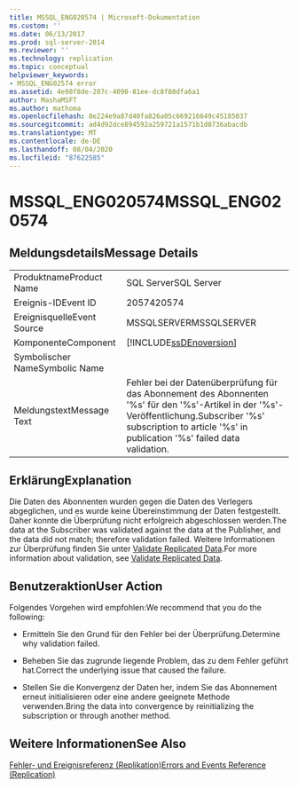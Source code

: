 ```yaml
---
title: MSSQL_ENG020574 | Microsoft-Dokumentation
ms.custom: ''
ms.date: 06/13/2017
ms.prod: sql-server-2014
ms.reviewer: ''
ms.technology: replication
ms.topic: conceptual
helpviewer_keywords:
- MSSQL_ENG02574 error
ms.assetid: 4e98f8de-287c-4090-81ee-dc8f80dfa6a1
author: MashaMSFT
ms.author: mathoma
ms.openlocfilehash: 8e224e9a87d40fa826a05c669216649c45185037
ms.sourcegitcommit: ad4d92dce894592a259721a1571b1d8736abacdb
ms.translationtype: MT
ms.contentlocale: de-DE
ms.lasthandoff: 08/04/2020
ms.locfileid: "87622585"
---
```

# <a name="mssql_eng020574"></a><span data-ttu-id="a7bc9-102">MSSQL_ENG020574</span><span class="sxs-lookup"><span data-stu-id="a7bc9-102">MSSQL_ENG020574</span></span>
    
## <a name="message-details"></a><span data-ttu-id="a7bc9-103">Meldungsdetails</span><span class="sxs-lookup"><span data-stu-id="a7bc9-103">Message Details</span></span>  
  
|||  
|-|-|  
|<span data-ttu-id="a7bc9-104">Produktname</span><span class="sxs-lookup"><span data-stu-id="a7bc9-104">Product Name</span></span>|<span data-ttu-id="a7bc9-105">SQL Server</span><span class="sxs-lookup"><span data-stu-id="a7bc9-105">SQL Server</span></span>|  
|<span data-ttu-id="a7bc9-106">Ereignis-ID</span><span class="sxs-lookup"><span data-stu-id="a7bc9-106">Event ID</span></span>|<span data-ttu-id="a7bc9-107">20574</span><span class="sxs-lookup"><span data-stu-id="a7bc9-107">20574</span></span>|  
|<span data-ttu-id="a7bc9-108">Ereignisquelle</span><span class="sxs-lookup"><span data-stu-id="a7bc9-108">Event Source</span></span>|<span data-ttu-id="a7bc9-109">MSSQLSERVER</span><span class="sxs-lookup"><span data-stu-id="a7bc9-109">MSSQLSERVER</span></span>|  
|<span data-ttu-id="a7bc9-110">Komponente</span><span class="sxs-lookup"><span data-stu-id="a7bc9-110">Component</span></span>|[!INCLUDE[ssDEnoversion](../../includes/ssdenoversion-md.md)]|  
|<span data-ttu-id="a7bc9-111">Symbolischer Name</span><span class="sxs-lookup"><span data-stu-id="a7bc9-111">Symbolic Name</span></span>||  
|<span data-ttu-id="a7bc9-112">Meldungstext</span><span class="sxs-lookup"><span data-stu-id="a7bc9-112">Message Text</span></span>|<span data-ttu-id="a7bc9-113">Fehler bei der Datenüberprüfung für das Abonnement des Abonnenten '%s' für den '%s'-Artikel in der '%s'-Veröffentlichung.</span><span class="sxs-lookup"><span data-stu-id="a7bc9-113">Subscriber '%s' subscription to article '%s' in publication '%s' failed data validation.</span></span>|  
  
## <a name="explanation"></a><span data-ttu-id="a7bc9-114">Erklärung</span><span class="sxs-lookup"><span data-stu-id="a7bc9-114">Explanation</span></span>  
 <span data-ttu-id="a7bc9-115">Die Daten des Abonnenten wurden gegen die Daten des Verlegers abgeglichen, und es wurde keine Übereinstimmung der Daten festgestellt. Daher konnte die Überprüfung nicht erfolgreich abgeschlossen werden.</span><span class="sxs-lookup"><span data-stu-id="a7bc9-115">The data at the Subscriber was validated against the data at the Publisher, and the data did not match; therefore validation failed.</span></span> <span data-ttu-id="a7bc9-116">Weitere Informationen zur Überprüfung finden Sie unter [Validate Replicated Data](validate-data-at-the-subscriber.md).</span><span class="sxs-lookup"><span data-stu-id="a7bc9-116">For more information about validation, see [Validate Replicated Data](validate-data-at-the-subscriber.md).</span></span>  
  
## <a name="user-action"></a><span data-ttu-id="a7bc9-117">Benutzeraktion</span><span class="sxs-lookup"><span data-stu-id="a7bc9-117">User Action</span></span>  
 <span data-ttu-id="a7bc9-118">Folgendes Vorgehen wird empfohlen:</span><span class="sxs-lookup"><span data-stu-id="a7bc9-118">We recommend that you do the following:</span></span>  
  
-   <span data-ttu-id="a7bc9-119">Ermitteln Sie den Grund für den Fehler bei der Überprüfung.</span><span class="sxs-lookup"><span data-stu-id="a7bc9-119">Determine why validation failed.</span></span>  
  
-   <span data-ttu-id="a7bc9-120">Beheben Sie das zugrunde liegende Problem, das zu dem Fehler geführt hat.</span><span class="sxs-lookup"><span data-stu-id="a7bc9-120">Correct the underlying issue that caused the failure.</span></span>  
  
-   <span data-ttu-id="a7bc9-121">Stellen Sie die Konvergenz der Daten her, indem Sie das Abonnement erneut initialisieren oder eine andere geeignete Methode verwenden.</span><span class="sxs-lookup"><span data-stu-id="a7bc9-121">Bring the data into convergence by reinitializing the subscription or through another method.</span></span>  
  
## <a name="see-also"></a><span data-ttu-id="a7bc9-122">Weitere Informationen</span><span class="sxs-lookup"><span data-stu-id="a7bc9-122">See Also</span></span>  
 [<span data-ttu-id="a7bc9-123">Fehler- und Ereignisreferenz &#40;Replikation&#41;</span><span class="sxs-lookup"><span data-stu-id="a7bc9-123">Errors and Events Reference &#40;Replication&#41;</span></span>](errors-and-events-reference-replication.md)  
  
  
